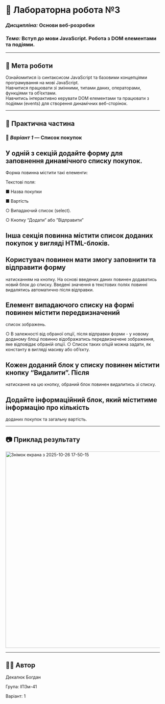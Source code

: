 # 🧩 Лабораторна робота №3  

### _Дисципліна:_ Основи веб-розробки  

### _Тема:_ Вступ до мови JavaScript. Робота з DOM елементами та подіями.

---

## 🎯 Мета роботи

Ознайомитися із синтаксисом JavaScript та базовими концепціями програмування на мові JavaScript.  
Навчитися працювати зі змінними, типами даних, операторами, функціями та об’єктами.  
Навчитись інтерактивно керувати DOM елементами та працювати з подіями (events) для створення динамічних веб-сторінок.

---

## 🧾 Практична частина

### 📘 _Варіант 1_ — Список покупок

## У одній з секцій додайте форму для заповнення динамічного списку покупок.

Форма повинна містити такі елементи:

Текстові поля:

■ Назва покупки

■ Вартість

○ Випадаючий список (select).

○ Кнопку “Додати” або ”Відправити”
## Інша секція повинна містити список доданих покупок у вигляді HTML-блоків.
## Користувач повинен мати змогу заповнити та відправити форму
натисканням на кнопку. На основі введених даних повинен додаватись
новий блок до списку. Введені значення в текстових полях повинні
видалятись автоматично після відправки.
## Елемент випадаючого списку на формі повинен містити передвизначений
список зображень.

○ В залежності від обраної опції, після відправки форми - у новому
доданому блоці повинно відображатись передвизначене зображення,
яке відповідає обраній опції.
○ Список таких опцій можна задати, як константу в вигляді масиву або
об’єкту.

## Кожен доданий блок у списку повинен містити кнопку “Видалити”. Після
натискання на цю кнопку, обраний блок повинен видалитись зі списку.

## Додайте інформаційний блок, який міститиме інформацію про кількість
доданих покупок та загальну вартість.

--- 

## 📷 Приклад результату

<p style="center;">
<img width="1920" height="642" alt="Знімок екрана з 2025-10-26 17-50-15" src="https://github.com/user-attachments/assets/8cf1cac5-6dfd-40b3-bde7-12d5cceb03cc" />
<p/>

---

## 🧑‍💻 Автор

Декалюк Богдан

Група: ІПЗм-41

Варіант: 1
